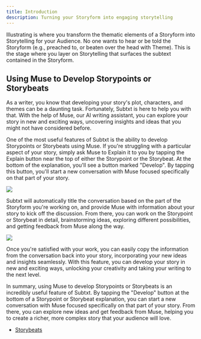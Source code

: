```yaml
---
title: Introduction
description: Turning your Storyform into engaging storytelling
---
```


Illustrating is where you transform the thematic elements of a Storyform into Storytelling for your Audience. No one wants to hear or be told the Storyform (e.g., preached to, or beaten over the head with Theme). This is the stage where you layer on Storytelling that surfaces the subtext contained in the Storyform.

## Using Muse to Develop Storypoints or Storybeats

As a writer, you know that developing your story's plot, characters, and themes can be a daunting task. Fortunately, Subtxt is here to help you with that. With the help of Muse, our AI writing assistant, you can explore your story in new and exciting ways, uncovering insights and ideas that you might not have considered before.

One of the most useful features of Subtxt is the ability to develop Storypoints or Storybeats using Muse. If you're struggling with a particular aspect of your story, simply ask Muse to Explain it to you by tapping the Explain button near the top of either the Storypoint or the Storybeat. At the bottom of the explanation, you'll see a button marked "Develop". By tapping this button, you'll start a new conversation with Muse focused specifically on that part of your story.

![](https://res.cloudinary.com/narrative-first/image/upload/v1678242843/documentation/starting-to-develop-a-storypoint.png)

Subtxt will automatically title the conversation based on the part of the Storyform you're working on, and provide Muse with information about your story to kick off the discussion. From there, you can work on the Storypoint or Storybeat in detail, brainstorming ideas, exploring different possibilities, and getting feedback from Muse along the way.

![](https://res.cloudinary.com/narrative-first/image/upload/v1678242843/documentation/developing-a-storypoint.png)

Once you're satisfied with your work, you can easily copy the information from the conversation back into your story, incorporating your new ideas and insights seamlessly. With this feature, you can develop your story in new and exciting ways, unlocking your creativity and taking your writing to the next level.

In summary, using Muse to develop Storypoints or Storybeats is an incredibly useful feature of Subtxt. By tapping the "Develop" button at the bottom of a Storypoint or Storybeat explanation, you can start a new conversation with Muse focused specifically on that part of your story. From there, you can explore new ideas and get feedback from Muse, helping you to create a richer, more complex story that your audience will love.

- [Storybeats](/the-develop-workspace/illustrating/storybeats)


